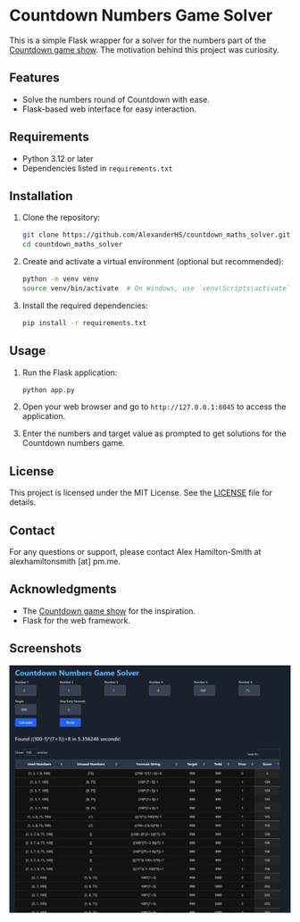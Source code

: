# Countdown Numbers Game Solver

This is a simple Flask wrapper for a solver for the numbers part of the [Countdown game show](https://en.wikipedia.org/wiki/Countdown_(game_show)). The motivation behind this project was curiosity.

## Features

- Solve the numbers round of Countdown with ease.
- Flask-based web interface for easy interaction.

## Requirements

- Python 3.12 or later
- Dependencies listed in `requirements.txt`

## Installation

1. Clone the repository:

    ```sh
    git clone https://github.com/AlexanderHS/countdown_maths_solver.git
    cd countdown_maths_solver
    ```

2. Create and activate a virtual environment (optional but recommended):

    ```sh
    python -m venv venv
    source venv/bin/activate  # On Windows, use `venv\Scripts\activate`
    ```

3. Install the required dependencies:

    ```sh
    pip install -r requirements.txt
    ```

## Usage

1. Run the Flask application:

    ```sh
    python app.py
    ```

2. Open your web browser and go to `http://127.0.0.1:8045` to access the application.

3. Enter the numbers and target value as prompted to get solutions for the Countdown numbers game.

## License

This project is licensed under the MIT License. See the [LICENSE](LICENSE) file for details.

## Contact

For any questions or support, please contact Alex Hamilton-Smith at alexhamiltonsmith [at] pm.me.

## Acknowledgments

- The [Countdown game show](https://en.wikipedia.org/wiki/Countdown_(game_show)) for the inspiration.
- Flask for the web framework.

## Screenshots

![Screenshot](static/NFOAFnn6Ld.png)

